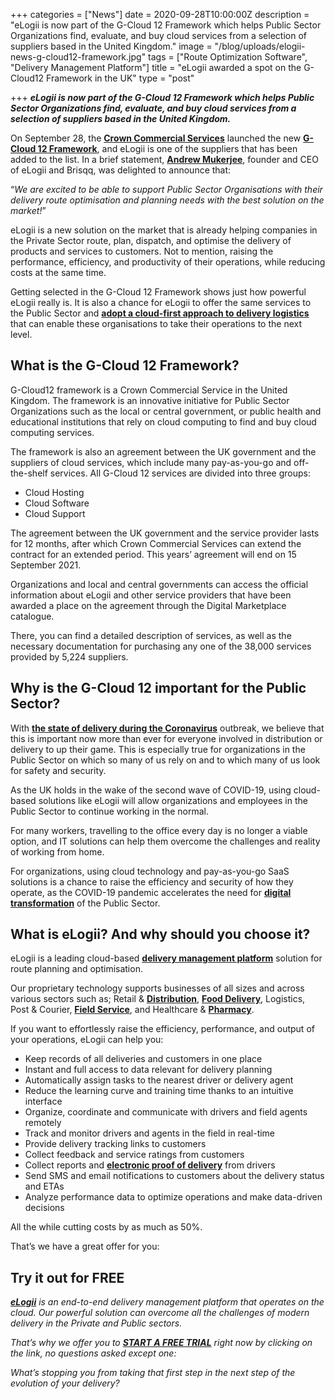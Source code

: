 +++
categories = ["News"]
date = 2020-09-28T10:00:00Z
description = "eLogii is now part of the G-Cloud 12 Framework which helps Public Sector Organizations find, evaluate, and buy cloud services from a selection of suppliers based in the United Kingdom."
image = "/blog/uploads/elogii-news-g-cloud12-framework.jpg"
tags = ["Route Optimization Software", "Delivery Management Platform"]
title = "eLogii awarded a spot on the G-Cloud12 Framework in the UK"
type = "post"

+++
**_eLogii is now part of the G-Cloud 12 Framework which helps Public Sector Organizations find, evaluate, and buy cloud services from a selection of suppliers based in the United Kingdom._**

On September 28, the [**Crown Commercial Services**](https://www.crowncommercial.gov.uk/) launched the new [**G-Cloud 12 Framework**](https://www.crowncommercial.gov.uk/agreements/RM1557.12), and eLogii is one of the suppliers that has been added to the list. In a brief statement, [**Andrew Mukerjee**](https://www.linkedin.com/in/andrew-mukerjee-93246822/?originalSubdomain=uk), founder and CEO of eLogii and Brisqq, was delighted to announce that:

“_We are excited to be able to support Public Sector Organisations with their delivery route optimisation and planning needs with the best solution on the market!_”

eLogii is a new solution on the market that is already helping companies in the Private Sector route, plan, dispatch, and optimise the delivery of products and services to customers. Not to mention, raising the performance, efficiency, and productivity of their operations, while reducing costs at the same time.

Getting selected in the G-Cloud 12 Framework shows just how powerful eLogii really is. It is also a chance for eLogii to offer the same services to the Public Sector and [**adopt a cloud-first approach to delivery logistics**](https://elogii.com/blog/adopting-the-cloud-first-approach-to-delivery-logistics/) that can enable these organisations to take their operations to the next level.

## What is the G-Cloud 12 Framework?

G-Cloud12 framework is a Crown Commercial Service in the United Kingdom. The framework is an innovative initiative for Public Sector Organizations such as the local or central government, or public health and educational institutions that rely on cloud computing to find and buy cloud computing services.

The framework is also an agreement between the UK government and the suppliers of cloud services, which include many pay-as-you-go and off-the-shelf services. All G-Cloud 12 services are divided into three groups:

* Cloud Hosting
* Cloud Software
* Cloud Support

The agreement between the UK government and the service provider lasts for 12 months, after which Crown Commercial Services can extend the contract for an extended period. This years’ agreement will end on 15 September 2021.

Organizations and local and central governments can access the official information about eLogii and other service providers that have been awarded a place on the agreement through the Digital Marketplace catalogue.

There, you can find a detailed description of services, as well as the necessary documentation for purchasing any one of the 38,000 services provided by 5,224 suppliers.

## Why is the G-Cloud 12 important for the Public Sector?

With [**the state of delivery during the Coronavirus**](https://elogii.com/blog/the-state-of-delivery-in-time-of-the-coronavirus/) outbreak, we believe that this is important now more than ever for everyone involved in distribution or delivery to up their game. This is especially true for organizations in the Public Sector on which so many of us rely on and to which many of us look for safety and security.

As the UK holds in the wake of the second wave of COVID-19, using cloud-based solutions like eLogii will allow organizations and employees in the Public Sector to continue working in the normal.

For many workers, travelling to the office every day is no longer a viable option, and IT solutions can help them overcome the challenges and reality of working from home.

For organizations, using cloud technology and pay-as-you-go SaaS solutions is a chance to raise the efficiency and security of how they operate, as the COVID-19 pandemic accelerates the need for [**digital transformation**](https://www.gartner.com/en/information-technology/glossary/digital-transformation#:\~:text=Digital%20transformation%20can%20refer%20to,services%20online%20or%20legacy%20modernization.) of the Public Sector.

## What is eLogii? And why should you choose it?

eLogii is a leading cloud-based [**delivery management platform**](https://elogii.com/blog/delivery-management-platforms/) solution for route planning and optimisation.

Our proprietary technology supports businesses of all sizes and across various sectors such as; Retail & [**Distribution**](https://elogii.com/blog/how-to-optimize-beverage-delivery-in-2020/), [**Food Delivery**](https://elogii.com/blog/delivery-management-software-for-restaurants-dark-kitchens/), Logistics, Post & Courier, [**Field Service**](https://elogii.com/blog/how-do-you-successfully-manage-your-field-service-using-software/), and Healthcare & [**Pharmacy**](https://elogii.com/blog/uninterrupted-pharmacy-delivery/).

If you want to effortlessly raise the efficiency, performance, and output of your operations, eLogii can help you:

* Keep records of all deliveries and customers in one place
* Instant and full access to data relevant for delivery planning
* Automatically assign tasks to the nearest driver or delivery agent
* Reduce the learning curve and training time thanks to an intuitive interface
* Organize, coordinate and communicate with drivers and field agents remotely
* Track and monitor drivers and agents in the field in real-time
* Provide delivery tracking links to customers
* Collect feedback and service ratings from customers
* Collect reports and [**electronic proof of delivery**](https://elogii.com/blog/electronic-proof-of-delivery-epod-how-does-it-improve-logistics-operations/) from drivers
* Send SMS and email notifications to customers about the delivery status and ETAs
* Analyze performance data to optimize operations and make data-driven decisions

All the while cutting costs by as much as 50%.

That’s we have a great offer for you:

## Try it out for FREE

[**_eLogii_**](https://elogii.com/) _is an end-to-end delivery management platform that operates on the cloud. Our powerful solution can overcome all the challenges of modern delivery in the Private and Public sectors._

_That’s why we offer you to_ [**_START A FREE TRIAL_**](https://elogii.com/book-demo) _right now by clicking on the link, no questions asked except one:_

_What’s stopping you from taking that first step in the next step of the evolution of your delivery?_